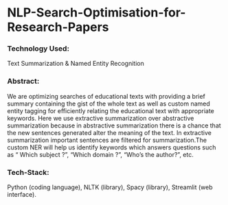 # NLP-Search-Optimisation-for-Research-Papers
### Technology Used:
Text Summarization & Named Entity Recognition

### Abstract:
We are optimizing searches of educational texts with providing a brief summary containing the gist of the whole text as well as custom named entity tagging for efficiently relating the educational text with appropriate keywords. Here we use extractive summarization over abstractive summarization because in abstractive summarization there is a chance that the new sentences generated alter the meaning of the text. In extractive summarization important sentences are filtered for summarization.The custom NER will help us identify keywords which answers questions such as “ Which subject ?”, “Which domain ?”, “Who’s the author?”, etc.

### Tech-Stack: 
Python (coding language), NLTK (library), Spacy (library), Streamlit (web interface).
